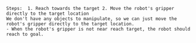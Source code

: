 
    Steps:  1. Reach towards the target 2. Move the robot's gripper directly to the target location
    We don't have any objects to manipulate, so we can just move the robot's gripper directly to the target location.
    - When the robot's gripper is not near reach target, the robot should reach to goal.